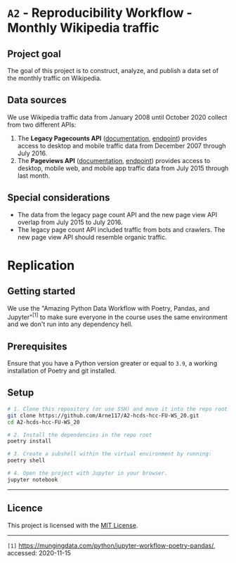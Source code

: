 # `A2` - Reproducibility Workflow - Monthly Wikipedia traffic

## Project goal
The goal of this project is to construct, analyze, and publish a data set of the monthly traffic on Wikipedia.

## Data sources
We use Wikipedia traffic data from January 2008 until October 2020 collect from two different APIs:

1. The **Legacy Pagecounts API** ([documentation](https://wikitech.wikimedia.org/wiki/Analytics/AQS/Legacy_Pagecounts), [endpoint](https://wikimedia.org/api/rest_v1/#!/Pagecounts_data_(legacy)/get_metrics_legacy_pagecounts_aggregate_project_access_site_granularity_start_end)) provides access to desktop and mobile traffic data from December 2007 through July 2016.
1. The **Pageviews API** ([documentation](https://wikitech.wikimedia.org/wiki/Analytics/AQS/Pageviews), [endpoint](https://wikimedia.org/api/rest_v1/#!/Pageviews_data/get_metrics_pageviews_aggregate_project_access_agent_granularity_start_end)) provides access to desktop, mobile web, and mobile app traffic data from July 2015 through last month.

## Special considerations
- The data from the legacy page count API and the new page view API overlap from July 2015 to July 2016.
- The legacy page count API included traffic from bots and crawlers. The new page view API should resemble organic traffic.
# Replication
## Getting started

We use the  "Amazing Python Data Workflow with Poetry, Pandas, and Jupyter"<sup>[1]</sup> to make sure everyone in the course uses the same environment and we don't run into any dependency hell.

## Prerequisites

Ensure that you have a Python version greater or equal to `3.9`, a working installation of Poetry and git installed.
## Setup

```sh
# 1. Clone this repository (or use SSH) and move it into the repo root
git clone https://github.com/Arne117/A2-hcds-hcc-FU-WS_20.git
cd A2-hcds-hcc-FU-WS_20

# 2. Install the dependencies in the repo root
poetry install

# 3. Create a subshell within the virtual environment by running:
poetry shell

# 4. Open the project with Jupyter in your browser.
jupyter notebook
```

---
## Licence
This project is licensed with the [MIT License](./LICENSE).

---- 
`[1]` https://mungingdata.com/python/jupyter-workflow-poetry-pandas/, accessed: 2020-11-15
